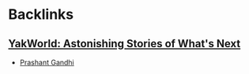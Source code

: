 
# Backlinks
## [YakWorld: Astonishing Stories of What's Next](<YakWorld: Astonishing Stories of What's Next.md>)
- [Prashant Gandhi](<Prashant Gandhi.md>)

